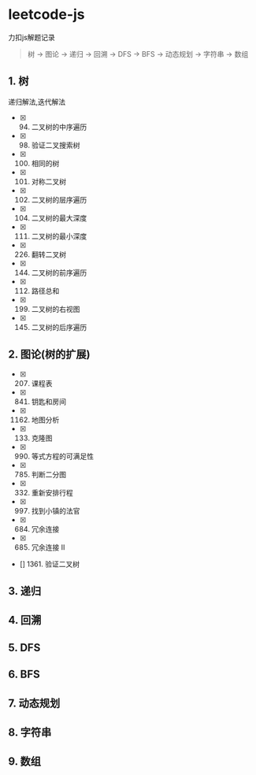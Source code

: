# leetcode-js
力扣js解题记录

> 树 -> 图论 -> 递归 -> 回溯 -> DFS -> BFS -> 动态规划 -> 字符串 -> 数组  

## 1. 树  
递归解法,迭代解法  
 - [x] 94. 二叉树的中序遍历
 - [x] 98. 验证二叉搜索树
 - [x] 100. 相同的树
 - [x] 101. 对称二叉树
 - [x] 102. 二叉树的层序遍历
 - [x] 104. 二叉树的最大深度
 - [x] 111. 二叉树的最小深度
 - [x] 226. 翻转二叉树
 - [x] 144. 二叉树的前序遍历
 - [x] 112. 路径总和
 - [x] 199. 二叉树的右视图
 - [x] 145. 二叉树的后序遍历
## 2. 图论(树的扩展)
 - [x] 207. 课程表
 - [x] 841. 钥匙和房间
 - [x] 1162. 地图分析
 - [x] 133. 克隆图
 - [x] 990. 等式方程的可满足性
 - [x] 785. 判断二分图
 - [x] 332. 重新安排行程
 - [x] 997. 找到小镇的法官
 - [x] 684. 冗余连接
 - [x] 685. 冗余连接 II
 - [] 1361. 验证二叉树
## 3. 递归
## 4. 回溯
## 5. DFS
## 6. BFS
## 7. 动态规划
## 8. 字符串
## 9. 数组